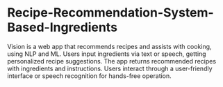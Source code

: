 # Recipe-Recommendation-System-Based-Ingredients
 Vision is a web app that recommends recipes and assists with cooking, using NLP and ML. Users input ingredients via text or speech, getting personalized recipe suggestions. The app returns recommended recipes with ingredients and instructions. Users interact through a user-friendly interface or speech recognition for hands-free operation.
